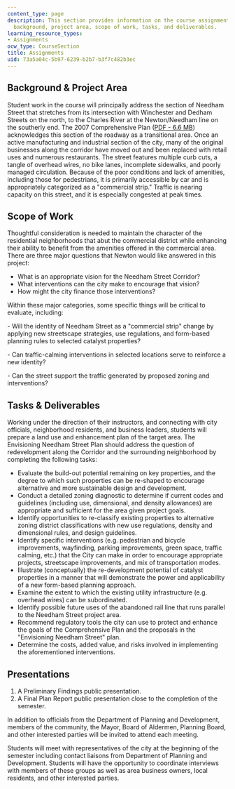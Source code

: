 ```yaml
---
content_type: page
description: This section provides information on the course assignments, including
  background, project area, scope of work, tasks, and deliverables.
learning_resource_types:
- Assignments
ocw_type: CourseSection
title: Assignments
uid: 73a5a04c-5b97-6239-b2b7-b3f7c482b3ec
---
```


Background & Project Area
-------------------------

Student work in the course will principally address the section of Needham Street that stretches from its intersection with Winchester and Dedham Streets on the north, to the Charles River at the Newton/Needham line on the southerly end. The 2007 Comprehensive Plan ([PDF - 6.6 MB](https://www.newtonma.gov/home/showpublisheddocument?id=41594)) acknowledges this section of the roadway as a transitional area. Once an active manufacturing and industrial section of the city, many of the original businesses along the corridor have moved out and been replaced with retail uses and numerous restaurants. The street features multiple curb cuts, a tangle of overhead wires, no bike lanes, incomplete sidewalks, and poorly managed circulation. Because of the poor conditions and lack of amenities, including those for pedestrians, it is primarily accessible by car and is appropriately categorized as a "commercial strip." Traffic is nearing capacity on this street, and it is especially congested at peak times.

Scope of Work
-------------

Thoughtful consideration is needed to maintain the character of the residential neighborhoods that abut the commercial district while enhancing their ability to benefit from the amenities offered in the commercial area. There are three major questions that Newton would like answered in this project:

*   What is an appropriate vision for the Needham Street Corridor?
*   What interventions can the city make to encourage that vision?
*   How might the city finance those interventions?

Within these major categories, some specific things will be critical to evaluate, including:

\- Will the identity of Needham Street as a "commercial strip" change by applying new streetscape strategies, use regulations, and form-based planning rules to selected catalyst properties?

\- Can traffic-calming interventions in selected locations serve to reinforce a new identity?

\- Can the street support the traffic generated by proposed zoning and interventions?

Tasks & Deliverables
--------------------

Working under the direction of their instructors, and connecting with city officials, neighborhood residents, and business leaders, students will prepare a land use and enhancement plan of the target area. The Envisioning Needham Street Plan should address the question of redevelopment along the Corridor and the surrounding neighborhood by completing the following tasks:

*   Evaluate the build-out potential remaining on key properties, and the degree to which such properties can be re-shaped to encourage alternative and more sustainable design and development.
*   Conduct a detailed zoning diagnostic to determine if current codes and guidelines (including use, dimensional, and density allowances) are appropriate and sufficient for the area given project goals.
*   Identify opportunities to re-classify existing properties to alternative zoning district classifications with new use regulations, density and dimensional rules, and design guidelines.
*   Identify specific interventions (e.g. pedestrian and bicycle improvements, wayfinding, parking improvements, green space, traffic calming, etc.) that the City can make in order to encourage appropriate projects, streetscape improvements, and mix of transportation modes.
*   Illustrate (conceptually) the re-development potential of catalyst properties in a manner that will demonstrate the power and applicability of a new form-based planning approach.
*   Examine the extent to which the existing utility infrastructure (e.g. overhead wires) can be subordinated.
*   Identify possible future uses of the abandoned rail line that runs parallel to the Needham Street project area.
*   Recommend regulatory tools the city can use to protect and enhance the goals of the Comprehensive Plan and the proposals in the "Envisioning Needham Street" plan.
*   Determine the costs, added value, and risks involved in implementing the aforementioned interventions.

Presentations
-------------

1.  A Preliminary Findings public presentation.
2.  A Final Plan Report public presentation close to the completion of the semester.

In addition to officials from the Department of Planning and Development, members of the community, the Mayor, Board of Aldermen, Planning Board, and other interested parties will be invited to attend each meeting.

Students will meet with representatives of the city at the beginning of the semester including contact liaisons from Department of Planning and Development. Students will have the opportunity to coordinate interviews with members of these groups as well as area business owners, local residents, and other interested parties.
